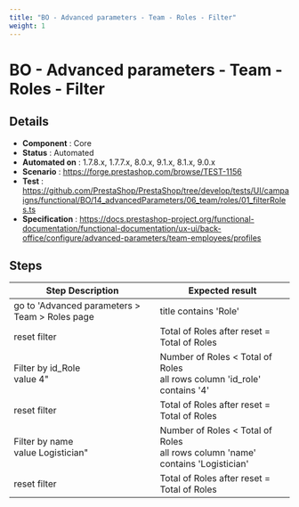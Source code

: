 ```yaml
---
title: "BO - Advanced parameters - Team - Roles - Filter"
weight: 1
---
```


# BO - Advanced parameters - Team - Roles - Filter
## Details
* **Component** : Core
* **Status** : Automated
* **Automated on** : 1.7.8.x, 1.7.7.x, 8.0.x, 9.1.x, 8.1.x, 9.0.x
* **Scenario** : https://forge.prestashop.com/browse/TEST-1156
* **Test** : https://github.com/PrestaShop/PrestaShop/tree/develop/tests/UI/campaigns/functional/BO/14_advancedParameters/06_team/roles/01_filterRoles.ts
* **Specification** : https://docs.prestashop-project.org/functional-documentation/functional-documentation/ux-ui/back-office/configure/advanced-parameters/team-employees/profiles

## Steps
| Step Description | Expected result |
| ----- | ----- |
| go to 'Advanced parameters > Team > Roles page | title contains 'Role' |
| reset filter | Total of Roles after reset = Total of Roles |
| Filter by id_Role<br>value 4" | Number of Roles < Total of Roles<br>all rows column 'id_role' contains '4' |
| reset filter | Total of Roles after reset = Total of Roles |
| Filter by name<br>value Logistician" | Number of Roles < Total of Roles<br>all rows column 'name' contains 'Logistician' |
| reset filter | Total of Roles after reset = Total of Roles |
